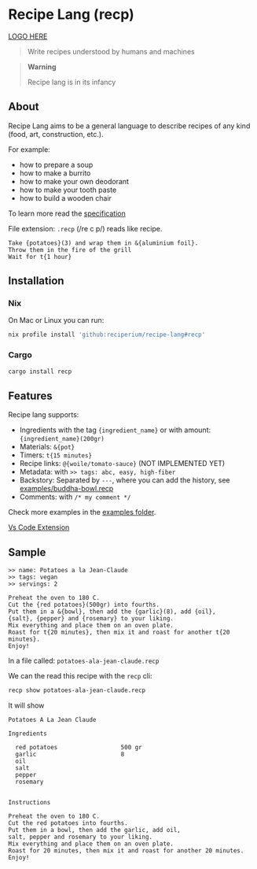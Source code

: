 # Recipe Lang (recp)

[LOGO HERE](https://github.com/reciperium/recipe-lang/issues/1)

> Write recipes understood by humans and machines

> **Warning**
>
> Recipe lang is in its infancy

## About

Recipe Lang aims to be a general language to describe recipes of any kind (food, art, construction, etc.).

For example:
- how to prepare a soup
- how to make a burrito
- how to make your own deodorant
- how to make your tooth paste
- how to build a wooden chair

To learn more read the [specification](./spec.md)

File extension: `.recp` (/re c p/) reads like recipe.


```recp
Take {potatoes}(3) and wrap them in &{aluminium foil}.
Throw them in the fire of the grill
Wait for t{1 hour}
```

## Installation

### Nix

On Mac or Linux you can run:

```sh
nix profile install 'github:reciperium/recipe-lang#recp'
```

### Cargo

```sh
cargo install recp
```

## Features

Recipe lang supports:

- Ingredients with the tag `{ingredient_name}` or with amount: `{ingredient_name}(200gr)`
- Materials: `&{pot}`
- Timers: `t{15 minutes}`
- Recipe links: `@{woile/tomato-sauce}` (NOT IMPLEMENTED YET)
- Metadata: with `>> tags: abc, easy, high-fiber`
- Backstory: Separated by `---`, where you can add the history, see [examples/buddha-bowl.recp](examples/buddha-bowl.recp)
- Comments: with `/* my comment */`

Check more examples in the [examples folder](./examples/).

[Vs Code Extension](https://marketplace.visualstudio.com/items?itemName=woile.recipe-lang)

## Sample

```recp
>> name: Potatoes a la Jean-Claude
>> tags: vegan
>> servings: 2

Preheat the oven to 180 C.
Cut the {red potatoes}(500gr) into fourths.
Put them in a &{bowl}, then add the {garlic}(8), add {oil},
{salt}, {pepper} and {rosemary} to your liking.
Mix everything and place them on an oven plate.
Roast for t{20 minutes}, then mix it and roast for another t{20 minutes}.
Enjoy!
```

In a file called: `potatoes-ala-jean-claude.recp`

We can the read this recipe with the `recp` cli:

```sh
recp show potatoes-ala-jean-claude.recp
```

It will show

```
Potatoes A La Jean Claude

Ingredients

  red potatoes                  500 gr
  garlic                        8
  oil
  salt
  pepper
  rosemary


Instructions

Preheat the oven to 180 C.
Cut the red potatoes into fourths.
Put them in a bowl, then add the garlic, add oil,
salt, pepper and rosemary to your liking.
Mix everything and place them on an oven plate.
Roast for 20 minutes, then mix it and roast for another 20 minutes.
Enjoy!
```
